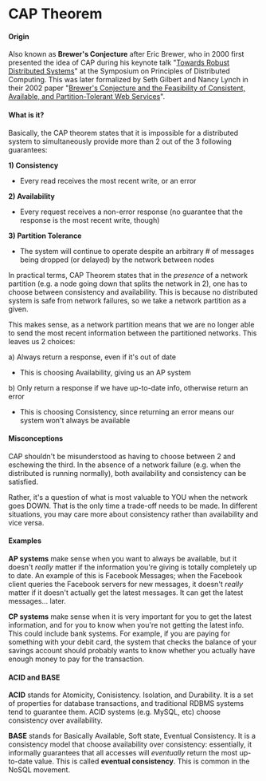 # CAP Theorem


#### Origin
Also known as **Brewer's Conjecture** after Eric Brewer, who in 2000 first presented the idea of CAP during his keynote talk "[Towards Robust Distributed Systems](https://people.eecs.berkeley.edu/~brewer/cs262b-2004/PODC-keynote.pdf)" at the Symposium on Principles of Distributed Computing. This was later formalized by Seth Gilbert and Nancy Lynch in their 2002 paper "[Brewer's Conjecture and the Feasibility of Consistent, Available, and Partition-Tolerant Web Services](http://www.glassbeam.com/sites/all/themes/glassbeam/images/blog/10.1.1.67.6951.pdf)".


#### What is it?
Basically, the CAP theorem states that it is impossible for a distributed system to simultaneously provide more than 2 out of the 3 following guarantees:

**1) Consistency**
- Every read receives the most recent write, or an error

**2) Availability**
- Every request receives a non-error response (no guarantee that the response is the most recent write, though)

**3) Partition Tolerance**
- The system will continue to operate despite an arbitrary # of messages being dropped (or delayed) by the network between nodes

In practical terms, CAP Theorem states that in the *presence* of a network partition (e.g. a node going down that splits the network in 2), one has to choose between consistency and availability. This is because no distributed system is safe from network failures, so we take a network partition as a given.

This makes sense, as a network partition means that we are no longer able to send the most recent information between the partitioned networks. This leaves us 2 choices:

a) Always return a response, even if it's out of date
- This is choosing Availability, giving us an AP system

b) Only return a response if we have up-to-date info, otherwise return an error
- This is choosing Consistency, since returning an error means our system won't always be available

#### Misconceptions
CAP shouldn't be misunderstood as having to choose between 2 and eschewing the third. In the absence of a network failure (e.g. when the distributed is running normally), both availability and consistency can be satisfied.

Rather, it's a question of what is most valuable to YOU when the network goes DOWN. That is the only time a trade-off needs to be made. In different situations, you may care more about consistency rather than availability and vice versa.

#### Examples
**AP systems** make sense when you want to always be available, but it doesn't *really* matter if the information you're giving is totally completely up to date. An example of this is Facebook Messages; when the Facebook client queries the Facebook servers for new messages, it doesn't *really* matter if it doesn't actually get the latest messages. It can get the latest messages... later.

**CP systems** make sense when it is very important for you to get the latest information, and for you to know when you're not getting the latest info. This could include bank systems. For example, if you are paying for something with your debit card, the system that checks the balance of your savings account should probably wants to know whether you actually have enough money to pay for the transaction.

#### ACID and BASE
**ACID** stands for Atomicity, Conisistency. Isolation, and Durability. It is a set of properties for database transactions, and traditional RDBMS systems tend to guarantee them. ACID systems (e.g. MySQL, etc) choose consistency over availability.

**BASE** stands for Basically Available, Soft state, Eventual Consistency. It is a consistency model that choose availability over consistency: essentially, it informally guarantees that all accesses will _eventually_ return the most up-to-date value. This is called **eventual consistency**. This is common in the NoSQL movement.